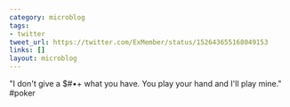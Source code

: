 ```yaml
---
category: microblog
tags:
- twitter
tweet_url: https://twitter.com/ExMember/status/152643655168049153
links: []
layout: microblog
---
```

"I don't give a $#•+ what you have. You play your hand and I'll play mine." #poker
